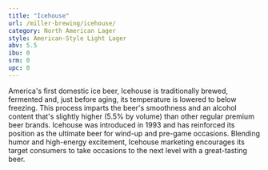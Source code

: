 ```yaml
---
title: "Icehouse"
url: /miller-brewing/icehouse/
category: North American Lager
style: American-Style Light Lager
abv: 5.5
ibu: 0
srm: 0
upc: 0
---
```

America's first domestic ice beer, Icehouse is traditionally brewed, fermented and, just before aging, its temperature is lowered to below freezing. This process imparts the beer's smoothness and an alcohol content that's slightly higher (5.5% by volume) than other regular premium beer brands. Icehouse was introduced in 1993 and has reinforced its position as the ultimate beer for wind-up and pre-game occasions. Blending humor and high-energy excitement, Icehouse marketing encourages its target consumers to take occasions to the next level with a great-tasting beer.
